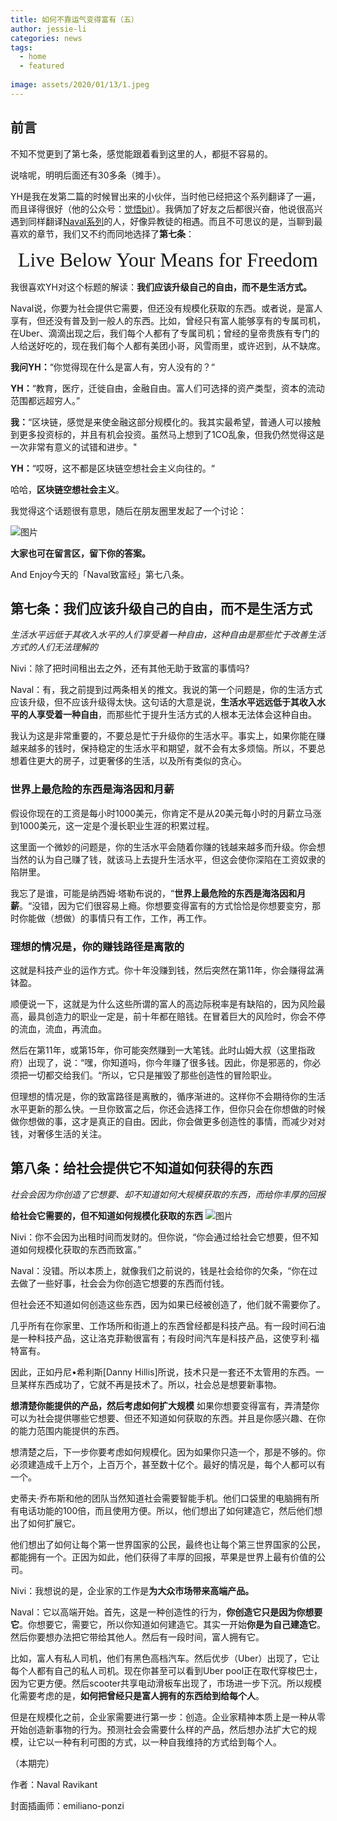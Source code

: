 ```yaml
---
title: 如何不靠运气变得富有（五）
author: jessie-li
categories: news
tags:
  - home
  - featured
 
image: assets/2020/01/13/1.jpeg
---
```

## 前言
不知不觉更到了第七条，感觉能跟着看到这里的人，都挺不容易的。

说啥呢，明明后面还有30多条（摊手）。

YH是我在发第二篇的时候冒出来的小伙伴，当时他已经把这个系列翻译了一遍，而且译得很好（他的公众号：[觉悟bit](http://mp.weixin.qq.com/s?__biz=MzA3NTM1MDMzNQ==&mid=2247484148&idx=1&sn=da6c1a2d4bc929f2a3be96879cf5812d&chksm=9f70aaa4a80723b24337c3f819ba26c5897147beecb5fdaf1fb05958b17150668ed49b7667a9&scene=21#wechat_redirect)）。我俩加了好友之后都很兴奋，他说很高兴遇到同样翻译[Naval系列](http://mp.weixin.qq.com/s?__biz=MzU5NjQxNzQ3Mw==&mid=2247483924&idx=1&sn=3f748c8437323f43af38773738df7640&chksm=fe624cbac915c5accf5b01fd3cef903bb54a22ecdc9799eb74e84fa427a8df49ee71e4becbc2&scene=21#wechat_redirect)的人，好像异教徒的相遇。而且不可思议的是，当聊到最喜欢的章节，我们又不约而同地选择了**第七条**：
<center><font face="宋体" size=6>Live Below Your Means for Freedom</font></center>   

我很喜欢YH对这个标题的解读：**我们应该升级自己的自由，而不是生活方式。**

Naval说，你要为社会提供它需要，但还没有规模化获取的东西。或者说，是富人享有，但还没有普及到一般人的东西。比如，曾经只有富人能够享有的专属司机，在Uber、滴滴出现之后，我们每个人都有了专属司机；曾经的皇帝贵族有专门的人给送好吃的，现在我们每个人都有美团小哥，风雪雨里，或许迟到，从不缺席。

**我问YH：**“你觉得现在什么是富人有，穷人没有的？“

**YH：**“教育，医疗，迁徙自由，金融自由。富人们可选择的资产类型，资本的流动范围都远超穷人。”

**我：**“区块链，感觉是来使金融这部分规模化的。我其实最希望，普通人可以接触到更多投资标的，并且有机会投资。虽然马上想到了1CO乱象，但我仍然觉得这是一次非常有意义的试错和进步。"

**YH：**“哎呀，这不都是区块链空想社会主义向往的。“

哈哈，**区块链空想社会主义**。

我觉得这个话题很有意思，随后在朋友圈里发起了一个讨论：

![图片](/assets/2020/01/13/2.png) 

**大家也可在留言区，留下你的答案。**

And Enjoy今天的「Naval致富经」第七八条。

## 第七条：我们应该升级自己的自由，而不是生活方式
*生活水平远低于其收入水平的人们享受着一种自由，这种自由是那些忙于改善生活方式的人们无法理解的*

Nivi：除了把时间租出去之外，还有其他无助于致富的事情吗?

Naval：有，我之前提到过两条相关的推文。我说的第一个问题是，你的生活方式应该升级，但不应该升级得太快。这句话的大意是说，**生活水平远远低于其收入水平的人享受着一种自由**，而那些忙于提升生活方式的人根本无法体会这种自由。

我认为这是非常重要的，不要总是忙于升级你的生活水平。事实上，如果你能在赚越来越多的钱时，保持稳定的生活水平和期望，就不会有太多烦恼。所以，不要总想着住更大的房子，过更奢侈的生活，以及所有类似的贪心。

### 世界上最危险的东西是海洛因和月薪
假设你现在的工资是每小时1000美元，你肯定不是从20美元每小时的月薪立马涨到1000美元，这一定是个漫长职业生涯的积累过程。

这里面一个微妙的问题是，你的生活水平会随着你赚的钱越来越多而升级。你会想当然的认为自己赚了钱，就该马上去提升生活水平，但这会使你深陷在工资奴隶的陷阱里。

我忘了是谁，可能是纳西姆·塔勒布说的，“**世界上最危险的东西是海洛因和月薪**。“没错，因为它们很容易上瘾。你想要变得富有的方式恰恰是你想要变穷，那时你能做（想做）的事情只有工作，工作，再工作。

### 理想的情况是，你的赚钱路径是离散的
这就是科技产业的运作方式。你十年没赚到钱，然后突然在第11年，你会赚得盆满钵盈。

顺便说一下，这就是为什么这些所谓的富人的高边际税率是有缺陷的，因为风险最高，最具创造力的职业一定是，前十年都在赔钱。在冒着巨大的风险时，你会不停的流血，流血，再流血。

然后在第11年，或第15年，你可能突然赚到一大笔钱。此时山姆大叔（这里指政府）出现了，说：“嘿，你知道吗，你今年赚了很多钱。因此，你是邪恶的，你必须把一切都交给我们。“所以，它只是摧毁了那些创造性的冒险职业。

但理想的情况是，你的致富路径是离散的，循序渐进的。这样你不会期待你的生活水平更新的那么快。一旦你致富之后，你还会选择工作，但你只会在你想做的时候做你想做的事，这才是真正的自由。因此，你会做更多创造性的事情，而减少对对钱，对奢侈生活的关注。

## 第八条：给社会提供它不知道如何获得的东西
*社会会因为你创造了它想要、却不知道如何大规模获取的东西，而给你丰厚的回报*

**给社会它需要的，但不知道如何规模化获取的东西**
![图片](/assets/2020/01/13/3.png) 

Nivi：你不会因为出租时间而发财的。但你说，“你会通过给社会它想要，但不知道如何规模化获取的东西而致富。”

Naval：没错。所以本质上，就像我们之前说的，钱是社会给你的欠条，“你在过去做了一些好事，社会会为你创造它想要的东西而付钱。

但社会还不知道如何创造这些东西，因为如果已经被创造了，他们就不需要你了。

几乎所有在你家里、工作场所和街道上的东西曾经都是科技产品。有一段时间石油是一种科技产品，这让洛克菲勒很富有；有段时间汽车是科技产品，这使亨利·福特富有。

因此，正如丹尼•希利斯[Danny Hillis]所说，技术只是一套还不太管用的东西。一旦某样东西成功了，它就不再是技术了。所以，社会总是想要新事物。

**想清楚你能提供的产品，然后考虑如何扩大规模**
如果你想要变得富有，弄清楚你可以为社会提供哪些它想要、但还不知道如何获取的东西。并且是你感兴趣、在你的能力范围内能提供的东西。

想清楚之后，下一步你要考虑如何规模化。因为如果你只造一个，那是不够的。你必须建造成千上万个，上百万个，甚至数十亿个。最好的情况是，每个人都可以有一个。

史蒂夫·乔布斯和他的团队当然知道社会需要智能手机。他们口袋里的电脑拥有所有电话功能的100倍，而且使用方便。所以，他们想出了如何建造它，然后他们想出了如何扩展它。

他们想出了如何让每个第一世界国家的公民，最终也让每个第三世界国家的公民，都能拥有一个。正因为如此，他们获得了丰厚的回报，苹果是世界上最有价值的公司。

Nivi：我想说的是，企业家的工作是**为大众市场带来高端产品。**

Naval：它以高端开始。首先，这是一种创造性的行为，**你创造它只是因为你想要它**。你想要它，需要它，所以你知道如何建造它。其实一开始**你是为自己建造它**。然后你要想办法把它带给其他人。然后有一段时间，富人拥有它。

比如，富人有私人司机，他们有黑色高档汽车。然后优步（Uber）出现了，它让每个人都有自己的私人司机。现在你甚至可以看到Uber pool正在取代穿梭巴士，因为它更方便。然后scooter共享电动滑板车出现了，市场进一步下沉。所以规模化需要考虑的是，**如何把曾经只是富人拥有的东西给到给每个人**。

但是在规模化之前，企业家需要进行第一步：创造。企业家精神本质上是一种从零开始创造新事物的行为。预测社会会需要什么样的产品，然后想办法扩大它的规模，让它以一种有利可图的方式，以一种自我维持的方式给到每个人。

（本期完）

作者：Naval Ravikant 

封面插画师：emiliano-ponzi


